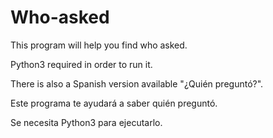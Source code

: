 # Who-asked
This program will help you find who asked.

Python3 required in order to run it.

There is also a Spanish version available "¿Quién preguntó?".

Este programa te ayudará a saber quién preguntó.

Se necesita Python3 para ejecutarlo.
